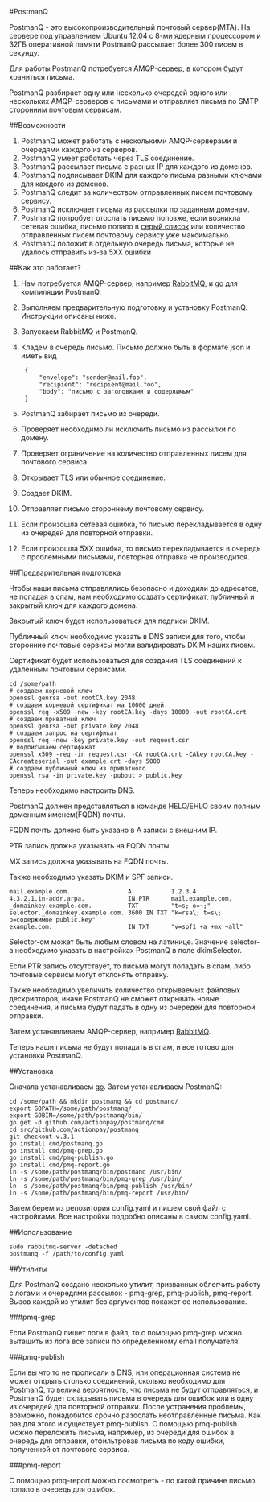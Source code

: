 #PostmanQ

PostmanQ - это высокопроизводительный почтовый сервер(MTA). 
На сервере под управлением Ubuntu 12.04 с 8-ми ядерным процессором и 32ГБ оперативной памяти 
PostmanQ рассылает более 300 писем в секунду.

Для работы PostmanQ потребуется AMQP-сервер, в котором будут храниться письма. 

PostmanQ разбирает одну или несколько очередей одного или нескольких AMQP-серверов с письмами и отправляет письма по SMTP сторонним почтовым сервисам.

##Возможности

1. PostmanQ может работать с несколькими AMQP-серверами и очередями каждого из серверов.
2. PostmanQ умеет работать через TLS соединение.
3. PostmanQ рассылает письма с разных IP для каждого из доменов.
4. PostmanQ подписывает DKIM для каждого письма разными ключами для каждого из доменов.
5. PostmanQ следит за количеством отправленных писем почтовому сервису.
6. PostmanQ исключает письма из рассылки по заданным доменам.
7. PostmanQ попробует отослать письмо попозже, если возникла сетевая ошибка, письмо попало в [серый список](http://ru.wikipedia.org/wiki/%D0%A1%D0%B5%D1%80%D1%8B%D0%B9_%D1%81%D0%BF%D0%B8%D1%81%D0%BE%D0%BA) или количество отправленных писем почтовому сервису уже максимально.
8. PostmanQ положит в отдельную очередь письма, которые не удалось отправить из-за 5ХХ ошибки

##Как это работает?

1. Нам потребуется AMQP-сервер, например [RabbitMQ](https://www.rabbitmq.com), и [go](http://golang.org/) для компиляции PostmanQ.
2. Выполняем предварительную подготовку и установку PostmanQ. Инструкции описаны ниже.
3. Запускаем RabbitMQ и PostmanQ.
4. Кладем в очередь письмо. Письмо должно быть в формате json и иметь вид
    
        {
            "envelope": "sender@mail.foo",
            "recipient": "recipient@mail.foo",
            "body": "письмо с заголовками и содержимым"
        }
    
5. PostmanQ забирает письмо из очереди.
6. Проверяет необходимо ли исключить письмо из рассылки по домену.
7. Проверяет ограничение на количество отправленных писем для почтового сервиса.
8. Открывает TLS или обычное соединение.
9. Создает DKIM.
10. Отправляет письмо стороннему почтовому сервису.
11. Если произошла сетевая ошибка, то письмо перекладывается в одну из очередей для повторной отправки.
12. Если произошла 5ХХ ошибка, то письмо перекладывается в очередь с проблемными письмами, повторная отправка не производится.

##Предварительная подготовка

Чтобы наши письма отправлялись безопасно и доходили до адресатов, не попадая в спам, нам необходимо создать сертификат, публичный и закрытый ключ для каждого домена.

Закрытый ключ будет использоваться для подписи DKIM. 

Публичный ключ необходимо указать в DNS записи для того, чтобы сторонние почтовые сервисы могли валидировать DKIM наших писем.

Сертификат будет использоваться для создания TLS соединений к удаленным почтовым сервисами.

    cd /some/path
    # создаем корневой ключ
    openssl genrsa -out rootCA.key 2048 
    # создаем корневой сертификат на 10000 дней
    openssl req -x509 -new -key rootCA.key -days 10000 -out rootCA.crt
    # создаем приватный ключ
    openssl genrsa -out private.key 2048
    # создаем запрос на сертификат
    openssl req -new -key private.key -out request.csr
    # подписываем сертификат
    openssl x509 -req -in request.csr -CA rootCA.crt -CAkey rootCA.key -CAcreateserial -out example.crt -days 5000
    # создаем публичный ключ из приватного
    openssl rsa -in private.key -pubout > public.key
     
Теперь необходимо настроить DNS.

PostmanQ должен представляться в команде HELO/EHLO своим полным доменным именем(FQDN) почты.

FQDN почты должно быть указано в A записи с внешним IP.

PTR запись должна указывать на FQDN почты.

MX запись должна указывать на FQDN почты.
 
Также необходимо указать DKIM и SPF записи.

    mail.example.com.                A           1.2.3.4
    4.3.2.1.in-addr.arpa.            IN PTR      mail.example.com. 
    _domainkey.example.com.          TXT         "t=s; o=~;"
    selector._domainkey.example.com. 3600 IN TXT "k=rsa\; t=s\; p=содержимое public.key" 
    example.com.                     IN TXT      "v=spf1 +a +mx ~all"
          
Selector-ом может быть любым словом на латинице. Значение selector-а необходимо указать в настройках PostmanQ в поле dkimSelector.

Если PTR запись отсутствует, то письма могут попадать в спам, либо почтовые сервисы могут отклонять отправку.

Также необходимо увеличить количество открываемых файловых дескрипторов, иначе PostmanQ не сможет открывать новые соединения, и письма будут падать в одну из очередей для повторной отправки.

Затем устанавливаем AMQP-сервер, например [RabbitMQ](https://www.rabbitmq.com).
    
Теперь наши письма не будут попадать в спам, и все готово для установки PostmanQ.

##Установка

Сначала уcтанавливаем [go](http://golang.org/doc/install). Затем устанавливаем PostmanQ:

    cd /some/path && mkdir postmanq && cd postmanq/
    export GOPATH=/some/path/postmanq/
    export GOBIN=/some/path/postmanq/bin/
    go get -d github.com/actionpay/postmanq/cmd
    cd src/github.com/actionpay/postmanq
    git checkout v.3.1
    go install cmd/postmanq.go
    go install cmd/pmq-grep.go
    go install cmd/pmq-publish.go
    go install cmd/pmq-report.go
    ln -s /some/path/postmanq/bin/postmanq /usr/bin/
    ln -s /some/path/postmanq/bin/pmq-grep /usr/bin/
    ln -s /some/path/postmanq/bin/pmq-publish /usr/bin/
    ln -s /some/path/postmanq/bin/pmq-report /usr/bin/
    
Затем берем из репозитория config.yaml и пишем свой файл с настройками. Все настройки подробно описаны в самом config.yaml.

##Использование

    sudo rabbitmq-server -detached
    postmanq -f /path/to/config.yaml
    
##Утилиты

Для PostmanQ создано несколько утилит, призванных облегчить работу с логами и очередями рассылок - pmq-grep, pmq-publish, pmq-report.
Вызов каждой из утилит без аргументов покажет ее использование.

###pmq-grep

Если PostmanQ пишет логи в файл, то с помощью pmq-grep можно вытащить из лога все записи по определенному email получателя.

###pmq-publish

Если вы что то не прописали в DNS, или операционная система не может открыть столько соединений, сколько необходимо для PostmanQ, то велика вероятность, 
что письма не будут отправляться, и PostmanQ будет складывать письма в очередь для ошибок или в одну из очередей для повторной отправки.
После устранения проблемы, возможно, понадобится срочно разослать неотправленные письма. Как раз для этого и существует pmq-publish.
С помощью pmq-publish можно переложить письма, например, из очереди для ошибок в очередь для отправки, отфильтровав письма по коду ошибки, полученной от почтового сервиса.

###pmq-report

С помощью pmq-report можно посмотреть - по какой причине письмо попало в очередь для ошибок.  
